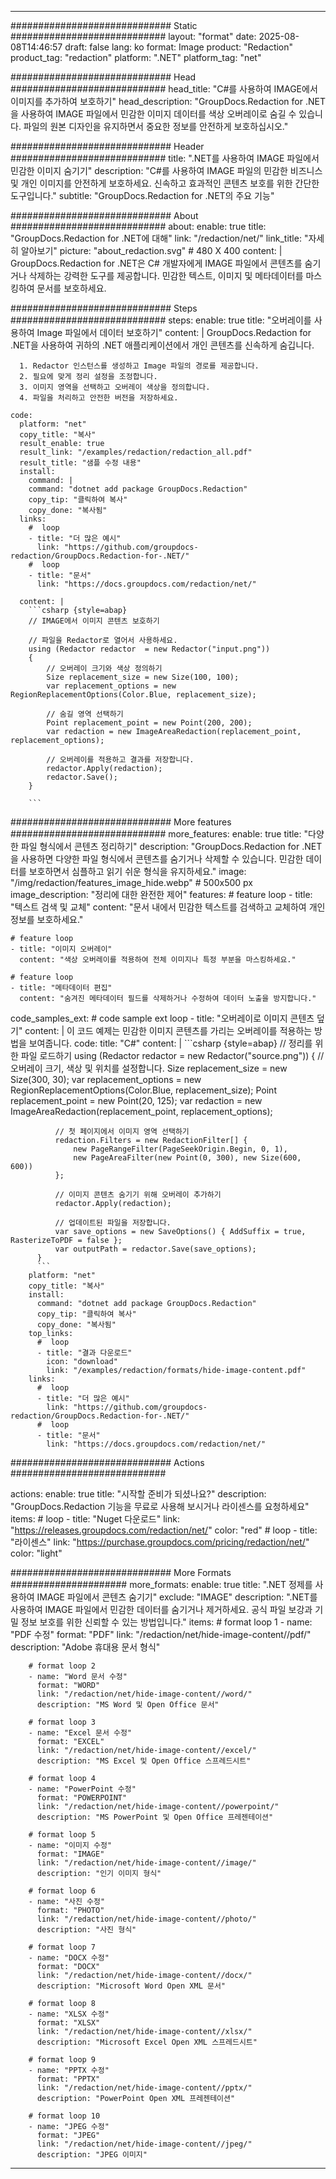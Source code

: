 
---
############################# Static ############################
layout: "format"
date:  2025-08-08T14:46:57
draft: false
lang: ko
format: Image
product: "Redaction"
product_tag: "redaction"
platform: ".NET"
platform_tag: "net"

############################# Head ############################
head_title: "C#를 사용하여 IMAGE에서 이미지를 추가하여 보호하기"
head_description: "GroupDocs.Redaction for .NET을 사용하여 IMAGE 파일에서 민감한 이미지 데이터를 색상 오버레이로 숨길 수 있습니다. 파일의 원본 디자인을 유지하면서 중요한 정보를 안전하게 보호하십시오."

############################# Header ############################
title: ".NET를 사용하여 IMAGE 파일에서 민감한 이미지 숨기기" 
description: "C#를 사용하여 IMAGE 파일의 민감한 비즈니스 및 개인 이미지를 안전하게 보호하세요. 신속하고 효과적인 콘텐츠 보호를 위한 간단한 도구입니다."
subtitle: "GroupDocs.Redaction for .NET의 주요 기능" 

############################# About ############################
about:
    enable: true
    title: "GroupDocs.Redaction for .NET에 대해"
    link: "/redaction/net/"
    link_title: "자세히 알아보기"
    picture: "about_redaction.svg" # 480 X 400
    content: |
       GroupDocs.Redaction for .NET은 C# 개발자에게 IMAGE 파일에서 콘텐츠를 숨기거나 삭제하는 강력한 도구를 제공합니다. 민감한 텍스트, 이미지 및 메타데이터를 마스킹하여 문서를 보호하세요.

############################# Steps ############################
steps:
    enable: true
    title: "오버레이를 사용하여 Image 파일에서 데이터 보호하기"
    content: |
      GroupDocs.Redaction for .NET을 사용하여 귀하의 .NET 애플리케이션에서 개인 콘텐츠를 신속하게 숨깁니다.
      
      1. Redactor 인스턴스를 생성하고 Image 파일의 경로를 제공합니다.
      2. 필요에 맞게 정리 설정을 조정합니다.
      3. 이미지 영역을 선택하고 오버레이 색상을 정의합니다.
      4. 파일을 처리하고 안전한 버전을 저장하세요.
   
    code:
      platform: "net"
      copy_title: "복사"
      result_enable: true
      result_link: "/examples/redaction/redaction_all.pdf"
      result_title: "샘플 수정 내용"
      install:
        command: |
        command: "dotnet add package GroupDocs.Redaction"
        copy_tip: "클릭하여 복사"
        copy_done: "복사됨"
      links:
        #  loop
        - title: "더 많은 예시"
          link: "https://github.com/groupdocs-redaction/GroupDocs.Redaction-for-.NET/"
        #  loop
        - title: "문서"
          link: "https://docs.groupdocs.com/redaction/net/"
          
      content: |
        ```csharp {style=abap}
        // IMAGE에서 이미지 콘텐츠 보호하기

        // 파일을 Redactor로 열어서 사용하세요.
        using (Redactor redactor  = new Redactor("input.png"))
        {
            // 오버레이 크기와 색상 정의하기
            Size replacement_size = new Size(100, 100);
            var replacement_options = new RegionReplacementOptions(Color.Blue, replacement_size);

            // 숨길 영역 선택하기
            Point replacement_point = new Point(200, 200);
            var redaction = new ImageAreaRedaction(replacement_point, replacement_options);
            
            // 오버레이를 적용하고 결과를 저장합니다.
            redactor.Apply(redaction);
            redactor.Save();
        }
        
        ```            


############################# More features ############################
more_features:
  enable: true
  title: "다양한 파일 형식에서 콘텐츠 정리하기"
  description: "GroupDocs.Redaction for .NET을 사용하면 다양한 파일 형식에서 콘텐츠를 숨기거나 삭제할 수 있습니다. 민감한 데이터를 보호하면서 심플하고 읽기 쉬운 형식을 유지하세요."
  image: "/img/redaction/features_image_hide.webp" # 500x500 px
  image_description: "정리에 대한 완전한 제어"
  features:
    # feature loop
    - title: "텍스트 검색 및 교체"
      content: "문서 내에서 민감한 텍스트를 검색하고 교체하여 개인 정보를 보호하세요."

    # feature loop
    - title: "이미지 오버레이"
      content: "색상 오버레이를 적용하여 전체 이미지나 특정 부분을 마스킹하세요."

    # feature loop
    - title: "메타데이터 편집"
      content: "숨겨진 메타데이터 필드를 삭제하거나 수정하여 데이터 노출을 방지합니다."
      
  code_samples_ext:
    # code sample ext loop
    - title: "오버레이로 이미지 콘텐츠 덮기"
      content: |
        이 코드 예제는 민감한 이미지 콘텐츠를 가리는 오버레이를 적용하는 방법을 보여줍니다.
      code:
        title: "C#"
        content: |
          ```csharp {style=abap}
          //  정리를 위한 파일 로드하기
          using (Redactor redactor  = new Redactor("source.png"))
          {
              // 오버레이 크기, 색상 및 위치를 설정합니다.
              Size replacement_size = new Size(300, 30);
              var replacement_options = new RegionReplacementOptions(Color.Blue, replacement_size);
              Point replacement_point = new Point(20, 125);
              var redaction = new ImageAreaRedaction(replacement_point, replacement_options);
 
              // 첫 페이지에서 이미지 영역 선택하기
              redaction.Filters = new RedactionFilter[] {
                  new PageRangeFilter(PageSeekOrigin.Begin, 0, 1),
                  new PageAreaFilter(new Point(0, 300), new Size(600, 600))
              };

              // 이미지 콘텐츠 숨기기 위해 오버레이 추가하기
              redactor.Apply(redaction);

              // 업데이트된 파일을 저장합니다.
              var save_options = new SaveOptions() { AddSuffix = true, RasterizeToPDF = false };
              var outputPath = redactor.Save(save_options);
          }
          ```
        platform: "net"
        copy_title: "복사"
        install:
          command: "dotnet add package GroupDocs.Redaction"
          copy_tip: "클릭하여 복사"
          copy_done: "복사됨"
        top_links:
          #  loop
          - title: "결과 다운로드"
            icon: "download"
            link: "/examples/redaction/formats/hide-image-content.pdf"
        links:
          #  loop
          - title: "더 많은 예시"
            link: "https://github.com/groupdocs-redaction/GroupDocs.Redaction-for-.NET/"
          #  loop
          - title: "문서"
            link: "https://docs.groupdocs.com/redaction/net/"


############################# Actions ############################

actions:
  enable: true
  title: "시작할 준비가 되셨나요?"
  description: "GroupDocs.Redaction 기능을 무료로 사용해 보시거나 라이센스를 요청하세요"
  items:
    #  loop
    - title: "Nuget 다운로드"
      link: "https://releases.groupdocs.com/redaction/net/"
      color: "red"
        #  loop
    - title: "라이센스"
      link: "https://purchase.groupdocs.com/pricing/redaction/net/"
      color: "light"


############################# More Formats #####################
more_formats:
    enable: true
    title: ".NET 정제를 사용하여 IMAGE 파일에서 콘텐츠 숨기기"
    exclude: "IMAGE"
    description: ".NET를 사용하여 IMAGE 파일에서 민감한 데이터를 숨기거나 제거하세요. 공식 파일 보강과 기밀 정보 보호를 위한 신뢰할 수 있는 방법입니다."
    items: 
        # format loop 1
        - name: "PDF 수정"
          format: "PDF"
          link: "/redaction/net/hide-image-content//pdf/"
          description: "Adobe 휴대용 문서 형식"

        # format loop 2
        - name: "Word 문서 수정"
          format: "WORD"
          link: "/redaction/net/hide-image-content//word/"
          description: "MS Word 및 Open Office 문서"
          
        # format loop 3
        - name: "Excel 문서 수정"
          format: "EXCEL"
          link: "/redaction/net/hide-image-content//excel/"
          description: "MS Excel 및 Open Office 스프레드시트"

        # format loop 4
        - name: "PowerPoint 수정"
          format: "POWERPOINT"
          link: "/redaction/net/hide-image-content//powerpoint/"
          description: "MS PowerPoint 및 Open Office 프레젠테이션"

        # format loop 5
        - name: "이미지 수정"
          format: "IMAGE"
          link: "/redaction/net/hide-image-content//image/"
          description: "인기 이미지 형식"

        # format loop 6
        - name: "사진 수정"
          format: "PHOTO"
          link: "/redaction/net/hide-image-content//photo/"
          description: "사진 형식"

        # format loop 7
        - name: "DOCX 수정"
          format: "DOCX"
          link: "/redaction/net/hide-image-content//docx/"
          description: "Microsoft Word Open XML 문서"
          
        # format loop 8
        - name: "XLSX 수정"
          format: "XLSX"
          link: "/redaction/net/hide-image-content//xlsx/"
          description: "Microsoft Excel Open XML 스프레드시트"
          
        # format loop 9
        - name: "PPTX 수정"
          format: "PPTX"
          link: "/redaction/net/hide-image-content//pptx/"
          description: "PowerPoint Open XML 프레젠테이션"

        # format loop 10
        - name: "JPEG 수정"
          format: "JPEG"
          link: "/redaction/net/hide-image-content//jpeg/"
          description: "JPEG 이미지"


---